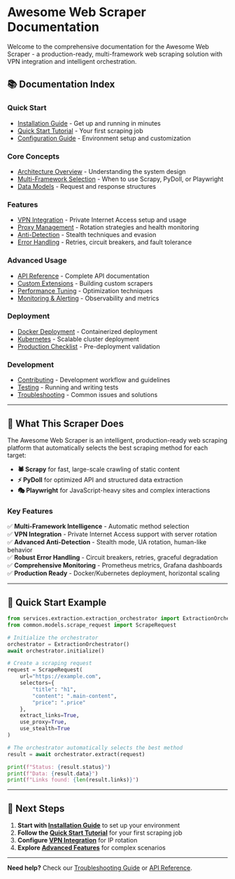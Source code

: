 # Awesome Web Scraper Documentation

Welcome to the comprehensive documentation for the Awesome Web Scraper - a production-ready, multi-framework web scraping solution with VPN integration and intelligent orchestration.

## 📚 Documentation Index

### Quick Start
- [Installation Guide](installation.md) - Get up and running in minutes
- [Quick Start Tutorial](quick-start.md) - Your first scraping job
- [Configuration Guide](configuration.md) - Environment setup and customization

### Core Concepts
- [Architecture Overview](architecture.md) - Understanding the system design
- [Multi-Framework Selection](frameworks.md) - When to use Scrapy, PyDoll, or Playwright
- [Data Models](models.md) - Request and response structures

### Features
- [VPN Integration](vpn.md) - Private Internet Access setup and usage
- [Proxy Management](proxy.md) - Rotation strategies and health monitoring
- [Anti-Detection](anti-detection.md) - Stealth techniques and evasion
- [Error Handling](error-handling.md) - Retries, circuit breakers, and fault tolerance

### Advanced Usage
- [API Reference](api-reference.md) - Complete API documentation
- [Custom Extensions](extensions.md) - Building custom scrapers
- [Performance Tuning](performance.md) - Optimization techniques
- [Monitoring & Alerting](monitoring.md) - Observability and metrics

### Deployment
- [Docker Deployment](docker.md) - Containerized deployment
- [Kubernetes](kubernetes.md) - Scalable cluster deployment
- [Production Checklist](production.md) - Pre-deployment validation

### Development
- [Contributing](contributing.md) - Development workflow and guidelines
- [Testing](testing.md) - Running and writing tests
- [Troubleshooting](troubleshooting.md) - Common issues and solutions

---

## 🎯 What This Scraper Does

The Awesome Web Scraper is an intelligent, production-ready web scraping platform that automatically selects the best scraping method for each target:

- **🕷️ Scrapy** for fast, large-scale crawling of static content
- **⚡ PyDoll** for optimized API and structured data extraction  
- **🎭 Playwright** for JavaScript-heavy sites and complex interactions

### Key Features

✅ **Multi-Framework Intelligence** - Automatic method selection  
✅ **VPN Integration** - Private Internet Access support with server rotation  
✅ **Advanced Anti-Detection** - Stealth mode, UA rotation, human-like behavior  
✅ **Robust Error Handling** - Circuit breakers, retries, graceful degradation  
✅ **Comprehensive Monitoring** - Prometheus metrics, Grafana dashboards  
✅ **Production Ready** - Docker/Kubernetes deployment, horizontal scaling  

---

## 🚀 Quick Start Example

```python
from services.extraction.extraction_orchestrator import ExtractionOrchestrator
from common.models.scrape_request import ScrapeRequest

# Initialize the orchestrator
orchestrator = ExtractionOrchestrator()
await orchestrator.initialize()

# Create a scraping request
request = ScrapeRequest(
    url="https://example.com",
    selectors={
        "title": "h1",
        "content": ".main-content",
        "price": ".price"
    },
    extract_links=True,
    use_proxy=True,
    use_stealth=True
)

# The orchestrator automatically selects the best method
result = await orchestrator.extract(request)

print(f"Status: {result.status}")
print(f"Data: {result.data}")
print(f"Links found: {len(result.links)}")
```

---

## 📖 Next Steps

1. **Start with [Installation Guide](installation.md)** to set up your environment
2. **Follow the [Quick Start Tutorial](quick-start.md)** for your first scraping job
3. **Configure [VPN Integration](vpn.md)** for IP rotation
4. **Explore [Advanced Features](frameworks.md)** for complex scenarios

---

**Need help?** Check our [Troubleshooting Guide](troubleshooting.md) or [API Reference](api-reference.md).